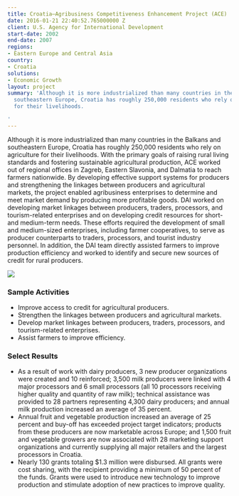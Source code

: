 ```yaml
---
title: Croatia—Agribusiness Competitiveness Enhancement Project (ACE)
date: 2016-01-21 22:40:52.765000000 Z
client: U.S. Agency for International Development
start-date: 2002
end-date: 2007
regions:
- Eastern Europe and Central Asia
country:
- Croatia
solutions:
- Economic Growth
layout: project
summary: 'Although it is more industrialized than many countries in the Balkans and
  southeastern Europe, Croatia has roughly 250,000 residents who rely on agriculture
  for their livelihoods.

'
---
```


Although it is more industrialized than many countries in the Balkans and southeastern Europe, Croatia has roughly 250,000 residents who rely on agriculture for their livelihoods. With the primary goals of raising rural living standards and fostering sustainable agricultural production, ACE worked out of regional offices in Zagreb, Eastern Slavonia, and Dalmatia to reach farmers nationwide. By developing effective support systems for producers and strengthening the linkages between producers and agricultural markets, the project enabled agribusiness enterprises to determine and meet market demand by producing more profitable goods. DAI worked on developing market linkages between producers, traders, processors, and tourism-related enterprises and on developing credit resources for short- and medium-term needs. These efforts required the development of small and medium-sized enterprises, including farmer cooperatives, to serve as producer counterparts to traders, processors, and tourist industry personnel. In addition, the DAI team directly assisted farmers to improve production efficiency and worked to identify and secure new sources of credit for rural producers.

![][1]

###  Sample Activities

* Improve access to credit for agricultural producers.
* Strengthen the linkages between producers and agricultural markets.
* Develop market linkages between producers, traders, processors, and tourism-related enterprises.
* Assist farmers to improve efficiency.

###  Select Results

* As a result of work with dairy producers, 3 new producer organizations were created and 10 reinforced; 3,500 milk producers were linked with 4 major processors and 6 small processors (all 10 processors receiving higher quality and quantity of raw milk); technical assistance was provided to 28 partners representing 4,300 dairy producers; and annual milk production increased an average of 35 percent.
* Annual fruit and vegetable production increased an average of 25 percent and buy-off has exceeded project target indicators; products from these producers are now marketable across Europe; and 1,500 fruit and vegetable growers are now associated with 28 marketing support organizations and currently supplying all major retailers and the largest processors in Croatia.
* Nearly 130 grants totaling $1.3 million were disbursed. All grants were cost sharing, with the recipient providing a minimum of 50 percent of the funds. Grants were used to introduce new technology to improve production and stimulate adoption of new practices to improve quality.

[1]: /assets/images/projects/CroatiaACE.jpg

